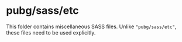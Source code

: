 # pubg/sass/etc

This folder contains miscellaneous SASS files. Unlike `"pubg/sass/etc"`, these files
need to be used explicitly.
